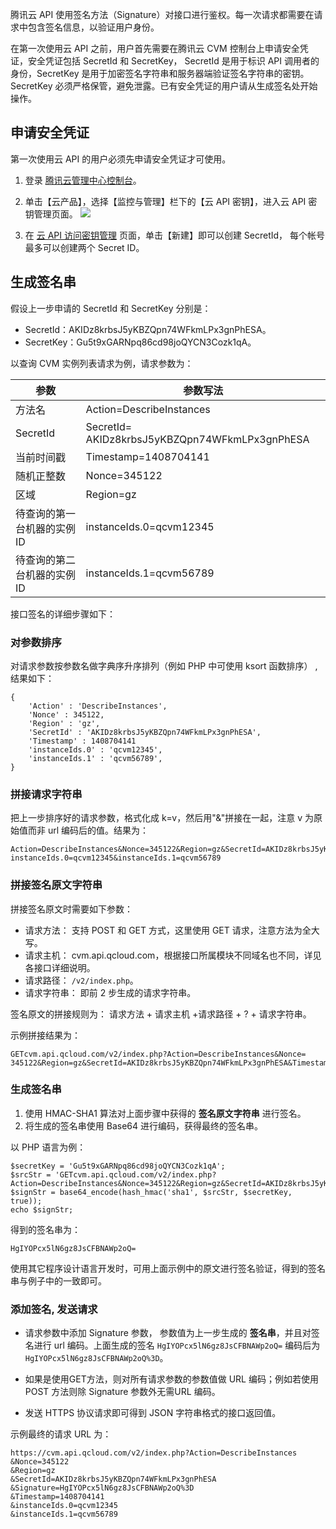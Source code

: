 腾讯云 API 使用签名方法（Signature）对接口进行鉴权。每一次请求都需要在请求中包含签名信息，以验证用户身份。

在第一次使用云 API 之前，用户首先需要在腾讯云 CVM 控制台上申请安全凭证，安全凭证包括 SecretId 和 SecretKey， SecretId 是用于标识 API 调用者的身份，SecretKey 是用于加密签名字符串和服务器端验证签名字符串的密钥。SecretKey 必须严格保管，避免泄露。已有安全凭证的用户请从生成签名处开始操作。

## 申请安全凭证
第一次使用云 API 的用户必须先申请安全凭证才可使用。

1. 登录 [腾讯云管理中心控制台](https://console.cloud.tencent.com/)。

2. 单击【云产品】，选择【监控与管理】栏下的【云 API 密钥】，进入云 API 密钥管理页面。
![](//mccdn.qcloud.com/img568f5fb824757.png)

3. 在 [云 API 访问密钥管理](https://console.cloud.tencent.com/capi) 页面，单击【新建】即可以创建 SecretId， 每个帐号最多可以创建两个 Secret ID。

## 生成签名串
假设上一步申请的 SecretId 和 SecretKey 分别是：
 - SecretId：AKIDz8krbsJ5yKBZQpn74WFkmLPx3gnPhESA。
 - SecretKey：Gu5t9xGARNpq86cd98joQYCN3Cozk1qA。

以查询 CVM 实例列表请求为例，请求参数为：

| 参数 | 参数写法 | 
|---------|---------|
| 方法名 | Action=DescribeInstances | 
| SecretId | SecretId= AKIDz8krbsJ5yKBZQpn74WFkmLPx3gnPhESA | 
| 当前时间戳 | Timestamp=1408704141 | 
| 随机正整数 | Nonce=345122 | 
| 区域 | Region=gz | 
| 待查询的第一台机器的实例 ID | instanceIds.0=qcvm12345 | 
| 待查询的第二台机器的实例 ID | instanceIds.1=qcvm56789 | 

接口签名的详细步骤如下：
###  对参数排序
对请求参数按参数名做字典序升序排列（例如 PHP 中可使用 ksort 函数排序） , 结果如下：

```
{
    'Action' : 'DescribeInstances',
    'Nonce' : 345122,
    'Region' : 'gz',
    'SecretId' : 'AKIDz8krbsJ5yKBZQpn74WFkmLPx3gnPhESA',
    'Timestamp' : 1408704141
    'instanceIds.0' : 'qcvm12345',
    'instanceIds.1' : 'qcvm56789',
}
```

### 拼接请求字符串
把上一步排序好的请求参数，格式化成 k=v，然后用"&"拼接在一起，注意 v 为原始值而非 url 编码后的值。结果为：

```
Action=DescribeInstances&Nonce=345122&Region=gz&SecretId=AKIDz8krbsJ5yKBZQpn74WFkmLPx3gnPhESA&Timestamp=1408704141& instanceIds.0=qcvm12345&instanceIds.1=qcvm56789
```

### 拼接签名原文字符串
拼接签名原文时需要如下参数：

- 请求方法： 支持 POST 和 GET 方式，这里使用 GET 请求，注意方法为全大写。
- 请求主机： cvm.api.qcloud.com，根据接口所属模块不同域名也不同，详见各接口详细说明。
- 请求路径： `/v2/index.php`。
- 请求字符串： 即前 2 步生成的请求字符串。

签名原文的拼接规则为：
请求方法 + 请求主机 +请求路径 + ? + 请求字符串。

示例拼接结果为：

```
GETcvm.api.qcloud.com/v2/index.php?Action=DescribeInstances&Nonce= 345122&Region=gz&SecretId=AKIDz8krbsJ5yKBZQpn74WFkmLPx3gnPhESA&Timestamp=1408704141
```

### 生成签名串
1. 使用 HMAC-SHA1 算法对上面步骤中获得的 **签名原文字符串** 进行签名。
2. 将生成的签名串使用 Base64 进行编码，获得最终的签名串。

以 PHP 语言为例：

```
$secretKey = 'Gu5t9xGARNpq86cd98joQYCN3Cozk1qA';
$srcStr = 'GETcvm.api.qcloud.com/v2/index.php?Action=DescribeInstances&Nonce=345122&Region=gz&SecretId=AKIDz8krbsJ5yKBZQpn74WFkmLPx3gnPhESA&Timestamp=1408704141';
$signStr = base64_encode(hash_hmac('sha1', $srcStr, $secretKey, true));
echo $signStr;
```

得到的签名串为：

```
HgIYOPcx5lN6gz8JsCFBNAWp2oQ=
```

使用其它程序设计语言开发时，可用上面示例中的原文进行签名验证，得到的签名串与例子中的一致即可。

### 添加签名, 发送请求
- 请求参数中添加 Signature 参数， 参数值为上一步生成的 **签名串**，并且对签名进行 url 编码。上面生成的签名 `HgIYOPcx5lN6gz8JsCFBNAWp2oQ=` 编码后为 `HgIYOPcx5lN6gz8JsCFBNAWp2oQ%3D`。

- 如果是使用GET方法，则对所有请求参数的参数值做 URL 编码；例如若使用 POST 方法则除 Signature 参数外无需URL 编码。
  
- 发送 HTTPS 协议请求即可得到 JSON 字符串格式的接口返回值。

示例最终的请求 URL 为：

```
https://cvm.api.qcloud.com/v2/index.php?Action=DescribeInstances
&Nonce=345122
&Region=gz
&SecretId=AKIDz8krbsJ5yKBZQpn74WFkmLPx3gnPhESA
&Signature=HgIYOPcx5lN6gz8JsCFBNAWp2oQ%3D
&Timestamp=1408704141
&instanceIds.0=qcvm12345
&instanceIds.1=qcvm56789 
```
